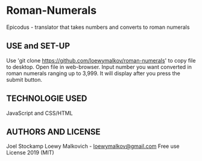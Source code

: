 # Roman-Numerals

Epicodus - translator that takes numbers and converts to roman numerals

## USE and SET-UP

Use 'git clone https://github.com/loewymalkov/roman-numerals' to copy file to desktop. Open file in web-browser. Input number you want converted in roman numerals ranging up to 3,999. It will display after you press the submit button.

## TECHNOLOGIE USED

JavaScript and CSS/HTML

## AUTHORS AND LICENSE

Joel Stockamp
Loewy Malkovich - loewymalkov@gmail.com
Free use License 2019 (MIT)
